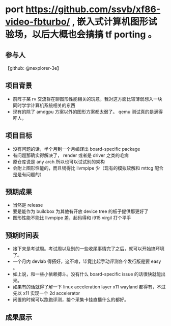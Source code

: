 # port https://github.com/ssvb/xf86-video-fbturbo/ , 嵌入式计算机图形试验场，以后大概也会搞搞 tf porting 。


## 参与人

【github: @nexplorer-3e】



## 项目背景

- 前阵子某 rv 交流群在聊图形性能相关的玩意，我对这方面比较薄弱想入一块同时学学计算机系统相关的东西
- 现有的除了 amdgpu 方案以外的图形方案都太弱了。 qemu 测试真的是满得吓人。

## 项目目标

- 没有问题的话，半个月到一个月编译出 board-specific package
- 有问题那确实得解决了， render 或者是 driver 之类的毛病
- 原仓库说是 any arch 所以也可以试试别的架构
- 会附上图形性能的，而且锅得比 llvmpipe 少（现有的模拟软解和 mttcg 配合是是有问题的）

## 预期成果

- 当然是 release
- 要是能作为 buildbox 为其他有开放 device tree 的板子提供那更好了
- 图形性能不能比 llvmpipe 差，起码得和 i915 virgil 打个平手


## 预期时间表

- 接下来是考试周。考试周以及别的一些收尾事情完了之后，就可以开始搞环境了。
- 一个月内 devlab 得搭好，这不难，毕竟比起手动评测各个发行版是要 easy 。
- 如上说，和一些小依赖搏斗。没有什么 board-specific issue 的话很快就能出来。
- 如果有的话就得了解一下 linux acceleration layer x11 wayland 都得有，不过先以 x11 实现一个 2d accelerator
- 闲置的时候可以跑跑评测，接个采集卡挂直播什么的都好。

<!--（最好是自己预测一两个月内能完成的工作，最好不要拖到明年。）-->

## 成果展示


